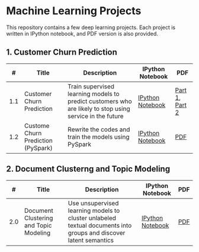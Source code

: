 # Machine Learning Projects

This repository contains a few deep learning projects. Each project is written in IPython notebook, and PDF version is also provided.

## 1. Customer Churn Prediction
|#|Title|Description|IPython Notebook|PDF|
|-|-----|----------|--------|---------|
|1.1|Customer Churn Prediction|Train supervised learning models to predict customers who are likely to stop using service in the future|[IPython Notebook](https://github.com/boyhhy88/machine-learning/blob/master/Customer%20Churn%20Prediction/Ipython%20Notebook/Customer%20Churn%20Prediction.ipynb)|[Part 1](https://github.com/boyhhy88/machine-learning/blob/master/Customer%20Churn%20Prediction/Ipython%20Notebook%20in%20PDF/Customer%20Churn%20Prediction%20-%20Part%201.pdf), [Part 2](https://github.com/boyhhy88/machine-learning/blob/master/Customer%20Churn%20Prediction/Ipython%20Notebook%20in%20PDF/Customer%20Churn%20Prediction%20-%20Part%202.pdf)|
|1.2|Custome Churn Prediction (PySpark)|Rewrite the codes and train the models using PySpark|[IPython Notebook](https://github.com/boyhhy88/machine-learning/blob/master/Customer%20Churn%20Prediction/Ipython%20Notebook/Custome_Churn_Prediction_PySpark.ipynb)|[PDF](https://github.com/boyhhy88/machine-learning/blob/master/Customer%20Churn%20Prediction/Ipython%20Notebook%20in%20PDF/Custome_Churn_Prediction_PySpark.pdf)|

## 2. Document Clusterng and Topic Modeling
|#|Title|Description|IPython Notebook|PDF|
|-|-----|----------|--------|---------|
|2.0|Document Clustering and Topic Modeling|Use unsupervised learning models to cluster unlabeled textual documents into groups and discover latent semantics|[IPython Notebook](https://github.com/boyhhy88/machine-learning/blob/master/Document%20Clustering%20and%20Topic%20Modeling/Ipython%20Notebook/Document%20Clustering%20and%20Topic%20Modeling.ipynb)|[PDF](https://github.com/boyhhy88/machine-learning/blob/master/Document%20Clustering%20and%20Topic%20Modeling/Ipython%20Notebook%20in%20PDF/Document%20Clustering%20and%20Topic%20Modeling.pdf)|
